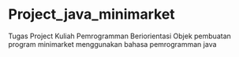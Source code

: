 # Project_java_minimarket
Tugas Project Kuliah Pemrogramman Beriorientasi Objek pembuatan program minimarket  menggunakan bahasa pemrogramman java
